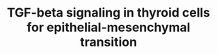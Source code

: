 ---
annotations:
- id: PW:0000003
  parent: signaling pathway
  type: Pathway Ontology
  value: signaling pathway
- id: DOID:1781
  parent: disease of cellular proliferation
  type: Disease Ontology
  value: thyroid gland cancer
authors:
- AARandCo
- Mkutmon
- Egonw
- Khanspers
- Eweitz
- Ash iyer
citedin:
- link: PMC12004383
  title: Proteomics Analysis of Porcine Endometrial Cell-Derived Extracellular Vesicles
    Involved in Embryo Attachment (2025)
communities:
- CPTAC
description: This pathway is based on the Figure 7 of "Cadherin 6 Is a New RUNX2 Target
  in TGF-β Signalling Pathway" (see bibliography). TGF-B is a target gene in thyroid
  cells in the causation of cancer. When TGF-B is activated, the pathway can take
  2 directions, through a SMAD pathway or a Non-Smad pathway. Through the SMAD pathway,
  SMAD separates into SMAD2/3, SMAD4, and involves phosphates into the nuclear signalling.
  Through the Non-SMAD pathway, the activation of MAPK and Pi3k  causes the activation
  of ERK, AKT and phosphates, and then into the nuclear signalling. Within the nuclear
  signalling, EMT-TF has two responses, early and late. With the early response, EMT-TF
  signals to Id1 and RUNX2, and with the late response, EMT-TF signals to Snai1 and
  Snai2. Depending on the response also dictates the type of marker that will follow.
  If early, N-CAD,FN1,VIM,TNC, and CDH6 all cause the activation of the Mesenchymal
  markers. If late, E-CAD, and CDH16 cause the inhibition of the Epithelial Markers.    Proteins
  on this pathway have targeted assays available via the [CPTAC Assay Portal](https://assays.cancer.gov/available_assays?wp_id=WP3859).
last-edited: 2025-03-03
ndex: ef33708a-8b67-11eb-9e72-0ac135e8bacf
organisms:
- Homo sapiens
redirect_from:
- /index.php/Pathway:WP3859
- /instance/WP3859
- /instance/WP3859_r137179
revision: r137179
schema-jsonld:
- '@context': https://schema.org/
  '@id': https://wikipathways.github.io/pathways/WP3859.html
  '@type': Dataset
  creator:
    '@type': Organization
    name: WikiPathways
  description: This pathway is based on the Figure 7 of "Cadherin 6 Is a New RUNX2
    Target in TGF-β Signalling Pathway" (see bibliography). TGF-B is a target gene
    in thyroid cells in the causation of cancer. When TGF-B is activated, the pathway
    can take 2 directions, through a SMAD pathway or a Non-Smad pathway. Through the
    SMAD pathway, SMAD separates into SMAD2/3, SMAD4, and involves phosphates into
    the nuclear signalling. Through the Non-SMAD pathway, the activation of MAPK and
    Pi3k  causes the activation of ERK, AKT and phosphates, and then into the nuclear
    signalling. Within the nuclear signalling, EMT-TF has two responses, early and
    late. With the early response, EMT-TF signals to Id1 and RUNX2, and with the late
    response, EMT-TF signals to Snai1 and Snai2. Depending on the response also dictates
    the type of marker that will follow. If early, N-CAD,FN1,VIM,TNC, and CDH6 all
    cause the activation of the Mesenchymal markers. If late, E-CAD, and CDH16 cause
    the inhibition of the Epithelial Markers.    Proteins on this pathway have targeted
    assays available via the [CPTAC Assay Portal](https://assays.cancer.gov/available_assays?wp_id=WP3859).
  keywords:
  - AKT1
  - AKT2
  - AKT3
  - CDH16
  - CDH6
  - E-CAD
  - FN1
  - ID1
  - MAPK1
  - MAPK3
  - N-CAD
  - RUNX2
  - SMAD2
  - SMAD3
  - SMAD4
  - SNAI1
  - SNAI2
  - TGF-B
  - TNC
  - VIM
  license: CC0
  name: TGF-beta signaling in thyroid cells for epithelial-mesenchymal transition
seo: CreativeWork
title: TGF-beta signaling in thyroid cells for epithelial-mesenchymal transition
wpid: WP3859
---